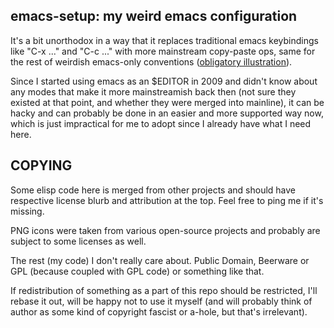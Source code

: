 emacs-setup: my weird emacs configuration
--------------------

It's a bit unorthodox in a way that it replaces traditional emacs keybindings
like "C-x ..." and "C-c ..." with more mainstream copy-paste ops, same for the
rest of weirdish emacs-only conventions
([obligatory illustration](http://bc.tech.coop/blog/070831.html)).

Since I started using emacs as an $EDITOR in 2009 and didn't know about any
modes that make it more mainstreamish back then (not sure they existed at that
point, and whether they were merged into mainline), it can be hacky and can
probably be done in an easier and more supported way now, which is just
impractical for me to adopt since I already have what I need here.


COPYING
--------------------

Some elisp code here is merged from other projects and should have respective
license blurb and attribution at the top. Feel free to ping me if it's missing.

PNG icons were taken from various open-source projects and probably are subject
to some licenses as well.

The rest (my code) I don't really care about. Public Domain, Beerware or GPL
(because coupled with GPL code) or something like that.

If redistribution of something as a part of this repo should be restricted, I'll
rebase it out, will be happy not to use it myself (and will probably think of
author as some kind of copyright fascist or a-hole, but that's irrelevant).
